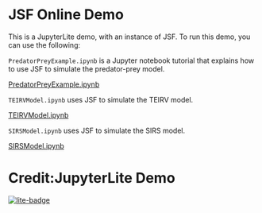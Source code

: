 # JSF Online Demo

This is a JupyterLite demo, with an instance of JSF.
To run this demo, you can use the following:

`PredatorPreyExample.ipynb` is a Jupyter notebook tutorial that explains how to use JSF to simulate the predator-prey model.

[PredatorPreyExample.ipynb](./content/PredatorPreyExample.ipynb)


`TEIRVModel.ipynb` uses JSF to simulate the TEIRV model.

[TEIRVModel.ipynb](./content/TEIRVModel.ipynb)

`SIRSModel.ipynb` uses JSF to simulate the SIRS model.

[SIRSModel.ipynb](./content/SIRSModel.ipynb)

# Credit:JupyterLite Demo

[![lite-badge](https://jupyterlite.rtfd.io/en/latest/_static/badge.svg)](https://jupyterlite.github.io/demo)

